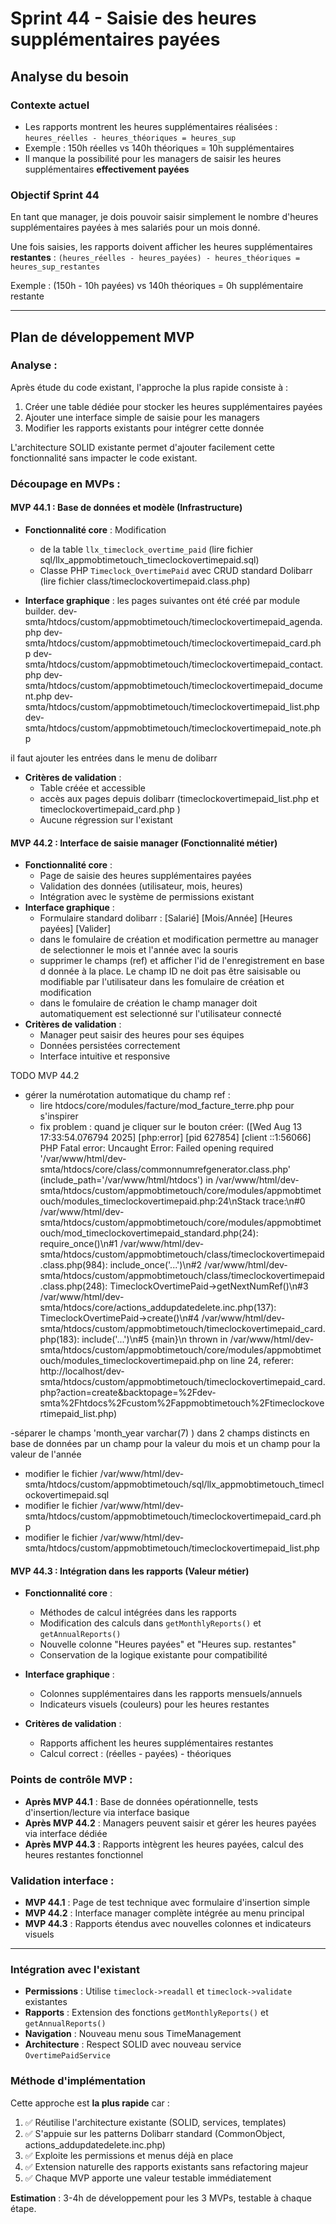 # Sprint 44 - Saisie des heures supplémentaires payées

## Analyse du besoin

### Contexte actuel
- Les rapports montrent les heures supplémentaires réalisées : `heures_réelles - heures_théoriques = heures_sup`
- Exemple : 150h réelles vs 140h théoriques = 10h supplémentaires
- Il manque la possibilité pour les managers de saisir les heures supplémentaires **effectivement payées**

### Objectif Sprint 44
En tant que manager, je dois pouvoir saisir simplement le nombre d'heures supplémentaires payées à mes salariés pour un mois donné.

Une fois saisies, les rapports doivent afficher les heures supplémentaires **restantes** :
`(heures_réelles - heures_payées) - heures_théoriques = heures_sup_restantes`

Exemple : (150h - 10h payées) vs 140h théoriques = 0h supplémentaire restante

---

## Plan de développement MVP

### Analyse :
Après étude du code existant, l'approche la plus rapide consiste à :
1. Créer une table dédiée pour stocker les heures supplémentaires payées
2. Ajouter une interface simple de saisie pour les managers
3. Modifier les rapports existants pour intégrer cette donnée

L'architecture SOLID existante permet d'ajouter facilement cette fonctionnalité sans impacter le code existant.

### Découpage en MVPs :

#### **MVP 44.1** : Base de données et modèle (Infrastructure)
- **Fonctionnalité core** : Modification
  -  de la  table `llx_timeclock_overtime_paid` (lire fichier sql/llx_appmobtimetouch_timeclockovertimepaid.sql)
  - Classe PHP `Timeclock_OvertimePaid` avec CRUD standard Dolibarr (lire fichier class/timeclockovertimepaid.class.php)

- **Interface graphique** : 
les pages suivantes ont été créé par module builder. 
dev-smta/htdocs/custom/appmobtimetouch/timeclockovertimepaid_agenda.php
dev-smta/htdocs/custom/appmobtimetouch/timeclockovertimepaid_card.php
dev-smta/htdocs/custom/appmobtimetouch/timeclockovertimepaid_contact.php
dev-smta/htdocs/custom/appmobtimetouch/timeclockovertimepaid_document.php
dev-smta/htdocs/custom/appmobtimetouch/timeclockovertimepaid_list.php
dev-smta/htdocs/custom/appmobtimetouch/timeclockovertimepaid_note.php

il faut ajouter les entrées dans le menu de dolibarr
- **Critères de validation** : 
  - Table créée et accessible
  - accès aux pages depuis dolibarr (timeclockovertimepaid_list.php et timeclockovertimepaid_card.php )
  - Aucune régression sur l'existant

#### **MVP 44.2** : Interface de saisie manager (Fonctionnalité métier)
- **Fonctionnalité core** :
  - Page de saisie des heures supplémentaires payées
  - Validation des données (utilisateur, mois, heures)
  - Intégration avec le système de permissions existant
- **Interface graphique** :
  - Formulaire standard dolibarr  : [Salarié] [Mois/Année] [Heures payées] [Valider]
  - dans le fomulaire de création et modification permettre au manager de selectionner le mois et l'année avec la souris
  - supprimer le champs (ref) et afficher l'id de l'enregistrement en base d donnée à la place. Le champ ID ne doit pas être saisisable ou modifiable par l'utilisateur dans les fomulaire de création et modification 
  - dans le fomulaire de création le champ manager doit automatiquement est selectionné sur l'utilisateur connecté
- **Critères de validation** :
  - Manager peut saisir des heures pour ses équipes
  - Données persistées correctement
  - Interface intuitive et responsive

TODO MVP 44.2 

- gérer la numérotation automatique du champ ref : 
  - lire htdocs/core/modules/facture/mod_facture_terre.php pour s'inspirer 
  - fix problem : quand je cliquer sur le bouton créer: ([Wed Aug 13 17:33:54.076794 2025] [php:error] [pid 627854] [client ::1:56066] PHP Fatal error:  Uncaught Error: Failed opening required '/var/www/html/dev-smta/htdocs/core/class/commonnumrefgenerator.class.php' (include_path='/var/www/html/htdocs') in /var/www/html/dev-smta/htdocs/custom/appmobtimetouch/core/modules/appmobtimetouch/modules_timeclockovertimepaid.php:24\nStack trace:\n#0 /var/www/html/dev-smta/htdocs/custom/appmobtimetouch/core/modules/appmobtimetouch/mod_timeclockovertimepaid_standard.php(24): require_once()\n#1 /var/www/html/dev-smta/htdocs/custom/appmobtimetouch/class/timeclockovertimepaid.class.php(984): include_once('...')\n#2 /var/www/html/dev-smta/htdocs/custom/appmobtimetouch/class/timeclockovertimepaid.class.php(248): TimeclockOvertimePaid->getNextNumRef()\n#3 /var/www/html/dev-smta/htdocs/core/actions_addupdatedelete.inc.php(137): TimeclockOvertimePaid->create()\n#4 /var/www/html/dev-smta/htdocs/custom/appmobtimetouch/timeclockovertimepaid_card.php(183): include('...')\n#5 {main}\n  thrown in /var/www/html/dev-smta/htdocs/custom/appmobtimetouch/core/modules/appmobtimetouch/modules_timeclockovertimepaid.php on line 24, referer: http://localhost/dev-smta/htdocs/custom/appmobtimetouch/timeclockovertimepaid_card.php?action=create&backtopage=%2Fdev-smta%2Fhtdocs%2Fcustom%2Fappmobtimetouch%2Ftimeclockovertimepaid_list.php)

-séparer le champs 'month_year varchar(7) ) dans 2 champs distincts en base de données par un champ pour la valeur du mois et un champ pour la valeur de l'année
  - modifier le fichier /var/www/html/dev-smta/htdocs/custom/appmobtimetouch/sql/llx_appmobtimetouch_timeclockovertimepaid.sql
  - modifier le fichier /var/www/html/dev-smta/htdocs/custom/appmobtimetouch/timeclockovertimepaid_card.php
  - modifier le fichier /var/www/html/dev-smta/htdocs/custom/appmobtimetouch/timeclockovertimepaid_list.php


#### **MVP 44.3** : Intégration dans les rapports (Valeur métier)
- **Fonctionnalité core** :
  - Méthodes de calcul intégrées dans les rapports
  - Modification des calculs dans `getMonthlyReports()` et `getAnnualReports()`
  - Nouvelle colonne "Heures payées" et "Heures sup. restantes"
  - Conservation de la logique existante pour compatibilité
- **Interface graphique** :
  - Colonnes supplémentaires dans les rapports mensuels/annuels
  - Indicateurs visuels (couleurs) pour les heures restantes
  
- **Critères de validation** :
  - Rapports affichent les heures supplémentaires restantes
  - Calcul correct : (réelles - payées) - théoriques
  

### Points de contrôle MVP :
- **Après MVP 44.1** : Base de données opérationnelle, tests d'insertion/lecture via interface basique
- **Après MVP 44.2** : Managers peuvent saisir et gérer les heures payées via interface dédiée
- **Après MVP 44.3** : Rapports intègrent les heures payées, calcul des heures restantes fonctionnel

### Validation interface :
- **MVP 44.1** : Page de test technique avec formulaire d'insertion simple
- **MVP 44.2** : Interface manager complète intégrée au menu principal
- **MVP 44.3** : Rapports étendus avec nouvelles colonnes et indicateurs visuels

---

### Intégration avec l'existant
- **Permissions** : Utilise `timeclock->readall` et `timeclock->validate` existantes
- **Rapports** : Extension des fonctions `getMonthlyReports()` et `getAnnualReports()`
- **Navigation** : Nouveau menu sous TimeManagement
- **Architecture** : Respect SOLID avec nouveau service `OvertimePaidService`

### Méthode d'implémentation
Cette approche est **la plus rapide** car :
1. ✅ Réutilise l'architecture existante (SOLID, services, templates)
2. ✅ S'appuie sur les patterns Dolibarr standard (CommonObject, actions_addupdatedelete.inc.php)
3. ✅ Exploite les permissions et menus déjà en place
4. ✅ Extension naturelle des rapports existants sans refactoring majeur
5. ✅ Chaque MVP apporte une valeur testable immédiatement

**Estimation** : 3-4h de développement pour les 3 MVPs, testable à chaque étape.